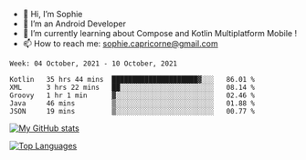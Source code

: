 - 👋 Hi, I’m Sophie
- 👀 I’m an Android Developer
- 🌱 I’m currently learning about Compose and Kotlin Multiplatform Mobile !
- 📫 How to reach me: sophie.capricorne@gmail.com


<!--START_SECTION:waka-->
```text
Week: 04 October, 2021 - 10 October, 2021

Kotlin   35 hrs 44 mins  █████████████████████▓░░░   86.01 % 
XML      3 hrs 22 mins   ██░░░░░░░░░░░░░░░░░░░░░░░   08.14 % 
Groovy   1 hr 1 min      ▓░░░░░░░░░░░░░░░░░░░░░░░░   02.46 % 
Java     46 mins         ▒░░░░░░░░░░░░░░░░░░░░░░░░   01.88 % 
JSON     19 mins         ▒░░░░░░░░░░░░░░░░░░░░░░░░   00.77 % 
```
<!--END_SECTION:waka-->

[![My GitHub stats](https://github-readme-stats.vercel.app/api?username=sophicapri&show_icons=true&theme=buefy)](https://github.com/anuraghazra/github-readme-stats)

[![Top Languages](https://github-readme-stats.vercel.app/api/top-langs/?username=sophicapri&langs_count=3&layout=compact)](https://github.com/anuraghazra/github-readme-stats)

